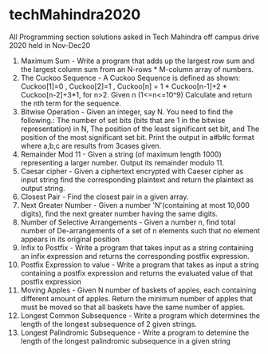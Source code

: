 # techMahindra2020
All Programming section solutions asked in Tech Mahindra off campus drive 2020 held in Nov-Dec20
1. Maximum Sum -  Write a program that adds up the largest row sum and the largest column sum from an N-rows * M-column array of numbers.
2. The Cuckoo Sequence - A Cuckoo Sequence is defined as shown: Cuckoo[1]=0 , Cuckoo[2]=1 , Cuckoo[n] = 1 * Cuckoo[n-1]+2 * Cuckoo[n-2]+3*1, for n>2. Given n (1<=n<=10^9) Calculate and return the nth term for the sequence.
3. Bitwise Operation - Given an integer, say N. You need to find the following.: The number of set bits (bits that are 1 in the bitwise representation) in N, The position of the least significant set bit, and The position of the most significant set bit. Print the output in a#b#c format where a,b,c are results from 3cases given.
4. Remainder Mod 11 - Given a string (of maximum length 1000) representing a larger number. Output its remainder modulo 11.
5. Caesar cipher - Given a ciphertext encrypted with Caeser cipher as input string find the corresponding plaintext and return the plaintext as output string.
6. Closest Pair - Find the closest pair in a given array.
7. Next Greater Number - Given a number 'N'(containing at most 10,000 digits), find the next greater number having the same digits.
8. Number of Selective Arrangements - Given a number n, find total number of De-arrangements of a set of n elements such that no element appears in its original position
9. Infix to Postfix - Write a program that takes input as a string containing an infix expression and returns the corresponding postfix expression.
10. Postfix Expression to value - Write a program that takes as input a string containing a postfix expression and returns the evaluated value of that postfix expression
11. Moving Apples - Given N number of baskets of apples, each containing different amount of apples. Return the minimum number of apples that must be moved so that all baskets have the same number of apples.
12. Longest Common Subsequence - Write a program which determines the length of the longest subsequence of 2 given strings.
13. Longest Palindromic Subsequence - Write a program to detemine the length of the longest palindromic subsequence in a given string
